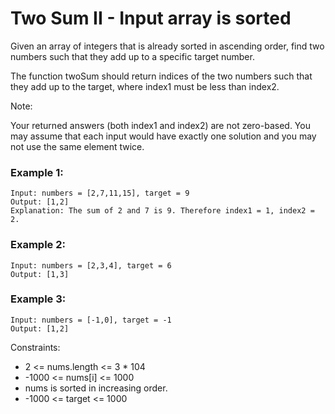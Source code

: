 # Two Sum II - Input array is sorted

Given an array of integers that is already sorted in ascending order, find two numbers such that they add up to a specific target number.

The function twoSum should return indices of the two numbers such that they add up to the target, where index1 must be less than index2.

Note:

Your returned answers (both index1 and index2) are not zero-based.
You may assume that each input would have exactly one solution and you may not use the same element twice.

### Example 1:

```
Input: numbers = [2,7,11,15], target = 9
Output: [1,2]
Explanation: The sum of 2 and 7 is 9. Therefore index1 = 1, index2 = 2.
```

### Example 2:

```
Input: numbers = [2,3,4], target = 6
Output: [1,3]
```

### Example 3:

```
Input: numbers = [-1,0], target = -1
Output: [1,2]
```

Constraints:

- 2 <= nums.length <= 3 \* 104
- -1000 <= nums[i] <= 1000
- nums is sorted in increasing order.
- -1000 <= target <= 1000
